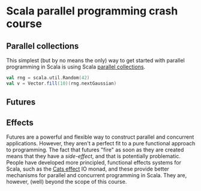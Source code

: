 # Scala parallel programming crash course

## Parallel collections

This simplest (but by no means the only) way to get started with parallel programming in Scala is using Scala [parallel collections](https://docs.scala-lang.org/overviews/parallel-collections/overview.html).

```scala mdoc
val rng = scala.util.Random(42)
val v = Vector.fill(10)(rng.nextGaussian)
```



## Futures




## Effects

Futures are a powerful and flexible way to construct parallel and concurrent applications. However, they aren't a perfect fit to a pure functional approach to programming. The fact that futures "fire" as soon as they are created means that they have a *side-effect*, and that is potentially problematic. People have developed more principled, functional effects systems for Scala, such as the [Cats effect](https://typelevel.org/cats-effect/) IO monad, and these provide better mechanisms for parallel and concurrent programming in Scala. They are, however, (well) beyond the scope of this course. 

